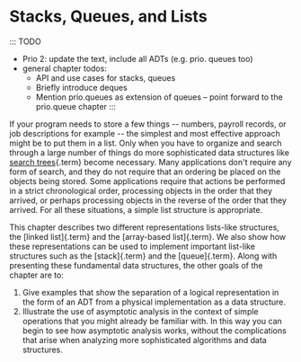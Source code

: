 
# Stacks, Queues, and Lists

::: TODO
- Prio 2: update the text, include all ADTs (e.g. prio. queues too)
- general chapter todos:
    - API and use cases for stacks, queues
    - Briefly introduce deques
    - Mention prio.queues as extension of queues – point forward to the prio.queue chapter
:::

If your program needs to store a few things -- numbers, payroll
records, or job descriptions for example -- the simplest and most
effective approach might be to put them in a list. Only when you have to
organize and search through a large number of things do more
sophisticated data structures like
[search trees](#search-tree){.term} become
necessary. Many applications don't require any form of search, and they
do not require that an ordering be placed on the objects being stored.
Some applications require that actions be performed in a strict
chronological order, processing objects in the order that they arrived,
or perhaps processing objects in the reverse of the order that they
arrived. For all these situations, a simple list structure is
appropriate.

This chapter describes two different representations lists-like structures, the [linked list]{.term} and the [array-based list]{.term}.
We also show how these representations can be used to implement important list-like structures such as the [stack]{.term} and the [queue]{.term}.
Along with presenting these fundamental data structures, the other goals of the chapter are to:

1.  Give examples that show the separation of a logical representation
    in the form of an ADT from a physical implementation as a data
    structure.
2.  Illustrate the use of asymptotic analysis in the context of simple
    operations that you might already be familiar with. In this way you
    can begin to see how asymptotic analysis works, without the
    complications that arise when analyzing more sophisticated
    algorithms and data structures.


